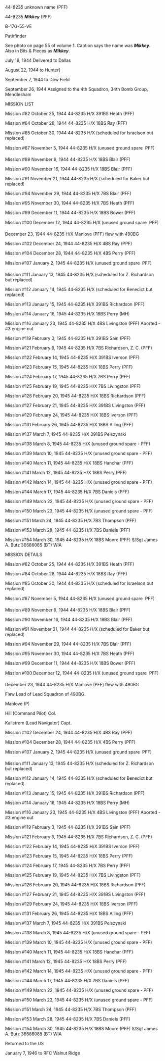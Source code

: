 





44-8235 unknown name (PFF)






 




44-8235 ***Mikkey*** (PFF)

B-17G-55-VE

Pathfinder

See photo on page 55 of volume 1\. Caption says the name was ***Mikkey***.
Also in Bits \& Pieces as ***Mikkey***.

July 18, 1944 Delivered to Dallas

August 22, 1944 to Hunter]

September 7, 1944 to Dow Field

September 26, 1944 Assigned to the 4th Squadron,
34th Bomb Group, Mendlesham

MISSION LIST

Mission #82 October 25, 1944 44-8235 H/X 391BS Heath (PFF)

Mission #84 October 28, 1944 44-8235 H/X 18BS Ray (PFF)

Mission #85 October 30, 1944 44-8235 H/X (scheduled for
Israelson but replaced)

Mission #87 November 5, 1944 44-8235 H/X (unused ground
spare  PFF)

Mission #89 November 9, 1944 44-8235 H/X 18BS Blair (PFF)

Mission #90 November 16, 1944 44-8235 H/X 18BS Blair (PFF)

Mission #91 November 21, 1944 44-8235 H/X (scheduled for
Baker but replaced)

Mission #94 November 29, 1944 44-8235 H/X 7BS Blair (PFF)

Mission #95 November 30, 1944 44-8235 H/X 7BS Heath (PFF)

Mission #99 December 11, 1944 44-8235 H/X 18BS Bower (PFF)

Mission #100 December 12, 1944 44-8235 H/X (unused ground
spare  PFF)


 December 23, 1944 44-8235 H/X
Manlove (PFF) flew with 490BG

Mission #102 December 24, 1944 44-8235 H/X 4BS Ray (PPF)

Mission #104 December 28, 1944 44-8235 H/X 4BS Perry (PFF)

Mission #107 January 2, 1945 44-8235 H/X (unused ground
spare  PFF)

Mission #111 January 13, 1945 44-8235 H/X (scheduled for Z.
Richardson but replaced)

Mission #112 January 14, 1945 44-8235 H/X (scheduled for
Benedict but replaced)

Mission #113 January 15, 1945 44-8235 H/X 391BS Richardson
(PFF)

Mission #114 January 16, 1945 44-8235 H/X 18BS Perry (MH)

Mission #116 January 23, 1945 44-8235 H/X 4BS Livingston
(PFF) Aborted
\- #3 engine out

Mission #119 February 3, 1945 44-8235 H/X 391BS Sain (PFF)

Mission #121 February 9, 1945 44-8235 H/X 7BS Richardson, Z.
C. (PFF)

Mission #122 February 14, 1945 44-8235 H/X 391BS Iverson
(PFF)

Mission #123 February 15, 1945 44-8235 H/X 18BS Perry (PFF)

Mission #124 February 17, 1945 44-8235 H/X 7BS Perry (PFF)

Mission #125 February 19, 1945 44-8235 H/X 7BS Livingston
(PFF)

Mission #126 February 20, 1945 44-8235 H/X 18BS Richardson
(PFF)

Mission #127 February 21, 1945 44-8235 H/X 391BS Livingston
(PFF)

Mission #129 February 24, 1945 44-8235 H/X 18BS Iverson
(PFF)

Mission #131 February 26, 1945 44-8235 H/X 18BS Alling (PFF)

Mission #137 March 7, 1945 44-8235 H/X 391BS Pelszynski

Mission #138 March 8, 1945 44-8235 H/X (unused ground spare
\- PFF)

Mission #139 March 10, 1945 44-8235 H/X (unused ground spare
\- PFF)

Mission #140 March 11, 1945 44-8235 H/X 18BS Hanchar (PFF)

Mission #141 March 12, 1945 44-8235 H/X 18BS Perry (PFF)

Mission #142 March 14, 1945 44-8235 H/X (unused ground spare
\- PFF)

Mission #144 March 17, 1945 44-8235 H/X 7BS Daniels (PFF)

Mission #149 March 22, 1945 44-8235 H/X (unused ground spare
\- PFF)

Mission #150 March 23, 1945 44-8235 H/X (unused ground spare
\- PFF)

Mission #151 March 24, 1945 44-8235 H/X 7BS Thompson (PFF)

Mission #153 March 28, 1945 44-8235 H/X 7BS Daniels (PFF)

Mission #154 March 30, 1945 44-8235 H/X 18BS Moore
(PFF) S/Sgt James A. Butz 36686085 (BT) WIA

MISSION DETAILS

Mission #82 October 25, 1944 44-8235 H/X 391BS Heath (PFF)

Mission #84 October 28, 1944 44-8235 H/X 18BS Ray (PFF)

Mission #85 October 30, 1944 44-8235 H/X (scheduled for
Israelson but replaced)

Mission #87 November 5, 1944 44-8235 H/X (unused ground
spare  PFF)

Mission #89 November 9, 1944 44-8235 H/X 18BS Blair (PFF)

Mission #90 November 16, 1944 44-8235 H/X 18BS Blair (PFF)

Mission #91 November 21, 1944 44-8235 H/X (scheduled for
Baker but replaced)

Mission #94 November 29, 1944 44-8235 H/X 7BS Blair (PFF)

Mission #95 November 30, 1944 44-8235 H/X 7BS Heath (PFF)

Mission #99 December 11, 1944 44-8235 H/X 18BS Bower (PFF)

Mission #100 December 12, 1944 44-8235 H/X (unused ground
spare  PFF)


 December 23, 1944 44-8235 H/X
Manlove (PFF) flew with 490BG

Flew Lead of Lead Squadron of 490BG.

Manlove (P)

Hill (Command Pilot) Col.

Kallstrom (Lead Navigator) Capt.

Mission #102 December 24, 1944 44-8235 H/X 4BS Ray (PPF)

Mission #104 December 28, 1944 44-8235 H/X 4BS Perry (PFF)

Mission #107 January 2, 1945 44-8235 H/X (unused ground
spare  PFF)

Mission #111 January 13, 1945 44-8235 H/X (scheduled for Z.
Richardson but replaced)

Mission #112 January 14, 1945 44-8235 H/X (scheduled for
Benedict but replaced)

Mission #113 January 15, 1945 44-8235 H/X 391BS Richardson
(PFF)

Mission #114 January 16, 1945 44-8235 H/X 18BS Perry (MH)

Mission #116 January 23, 1945 44-8235 H/X 4BS Livingston
(PFF) Aborted
\- #3 engine out

Mission #119 February 3, 1945 44-8235 H/X 391BS Sain (PFF)

Mission #121 February 9, 1945 44-8235 H/X 7BS Richardson, Z.
C. (PFF)

Mission #122 February 14, 1945 44-8235 H/X 391BS Iverson
(PFF)

Mission #123 February 15, 1945 44-8235 H/X 18BS Perry (PFF)

Mission #124 February 17, 1945 44-8235 H/X 7BS Perry (PFF)

Mission #125 February 19, 1945 44-8235 H/X 7BS Livingston
(PFF)

Mission #126 February 20, 1945 44-8235 H/X 18BS Richardson
(PFF)

Mission #127 February 21, 1945 44-8235 H/X 391BS Livingston
(PFF)

Mission #129 February 24, 1945 44-8235 H/X 18BS Iverson
(PFF)

Mission #131 February 26, 1945 44-8235 H/X 18BS Alling (PFF)

Mission #137 March 7, 1945 44-8235 H/X 391BS Pelszynski

Mission #138 March 8, 1945 44-8235 H/X (unused ground spare
\- PFF)

Mission #139 March 10, 1945 44-8235 H/X (unused ground spare
\- PFF)

Mission #140 March 11, 1945 44-8235 H/X 18BS Hanchar (PFF)

Mission #141 March 12, 1945 44-8235 H/X 18BS Perry (PFF)

Mission #142 March 14, 1945 44-8235 H/X (unused ground spare
\- PFF)

Mission #144 March 17, 1945 44-8235 H/X 7BS Daniels (PFF)

Mission #149 March 22, 1945 44-8235 H/X (unused ground spare
\- PFF)

Mission #150 March 23, 1945 44-8235 H/X (unused ground spare
\- PFF)

Mission #151 March 24, 1945 44-8235 H/X 7BS Thompson (PFF)

Mission #153 March 28, 1945 44-8235 H/X 7BS Daniels (PFF)

Mission #154 March 30, 1945 44-8235 H/X 18BS Moore
(PFF) S/Sgt James A. Butz 36686085 (BT) WIA

Returned to the US

January 7, 1946 to RFC Walnut Ridge




